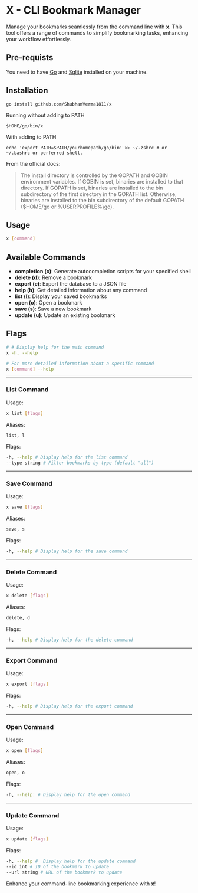 # X - CLI Bookmark Manager

Manage your bookmarks seamlessly from the command line with **x**. This tool offers a range of commands to simplify bookmarking tasks, enhancing your workflow effortlessly.

## Pre-requists

You need to have [Go](https://go.dev/doc/install) and [Sqlite](https://www.sqlite.org/download.html) installed on your machine.

## Installation

`go install github.com/ShubhamVerma1811/x`

Running without adding to PATH

`$HOME/go/bin/x`

With adding to PATH

`echo 'export PATH=$PATH/yourhomepath/go/bin' >> ~/.zshrc # or ~/.bashrc or perferred shell.`

From the official docs:

> The install directory is controlled by the GOPATH and GOBIN environment variables. If GOBIN is set, binaries are installed to that directory. If GOPATH is set, binaries are installed to the bin subdirectory of the first directory in the GOPATH list. Otherwise, binaries are installed to the bin subdirectory of the default GOPATH ($HOME/go or %USERPROFILE%\go).

## Usage

```sh
x [command]
```

## Available Commands

- **completion (c)**: Generate autocompletion scripts for your specified shell
- **delete (d)**: Remove a bookmark
- **export (e)**: Export the database to a JSON file
- **help (h)**: Get detailed information about any command
- **list (l)**: Display your saved bookmarks
- **open (o)**: Open a bookmark
- **save (s)**: Save a new bookmark
- **update (u)**: Update an existing bookmark

## Flags

```sh
# # Display help for the main command
x -h, --help

# For more detailed information about a specific command
x [command] --help
```

---

### List Command

Usage:

```sh
x list [flags]

```

Aliases:

```sh
list, l
```

Flags:

```sh
-h, --help # Display help for the list command
--type string # Filter bookmarks by type (default "all")
```

---

### Save Command

Usage:

```sh
x save [flags]
```

Aliases:

```sh
save, s
```

Flags:

```sh
-h, --help # Display help for the save command

```

---

### Delete Command

Usage:

```sh
x delete [flags]
```

Aliases:

```sh
delete, d
```

Flags:

```sh
-h, --help # Display help for the delete command
```

---

### Export Command

Usage:

```sh
x export [flags]
```

Flags:

```sh
-h, --help # Display help for the export command

```

---

### Open Command

Usage:

```sh
x open [flags]
```

Aliases:

```sh
open, o
```

Flags:

```sh
-h, --help: # Display help for the open command

```

---

### Update Command

Usage:

```sh
x update [flags]
```

Flags:

```sh
-h, --help #  Display help for the update command
--id int # ID of the bookmark to update
--url string # URL of the bookmark to update
```

Enhance your command-line bookmarking experience with **x**!
